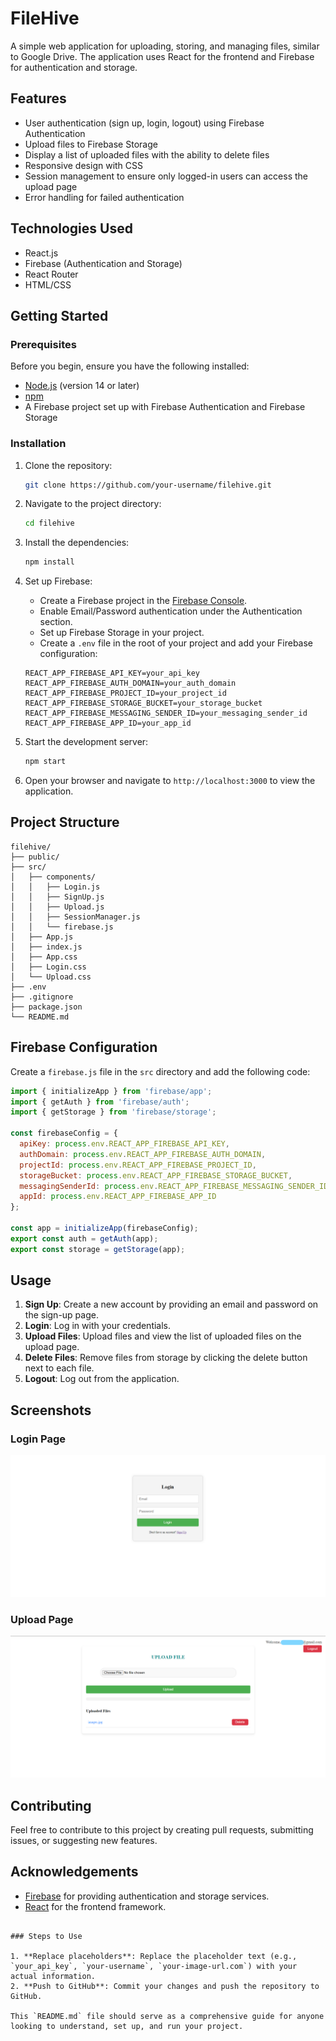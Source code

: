 # FileHive

A simple web application for uploading, storing, and managing files, similar to Google Drive. The application uses React for the frontend and Firebase for authentication and storage.

## Features

- User authentication (sign up, login, logout) using Firebase Authentication
- Upload files to Firebase Storage
- Display a list of uploaded files with the ability to delete files
- Responsive design with CSS
- Session management to ensure only logged-in users can access the upload page
- Error handling for failed authentication

## Technologies Used

- React.js
- Firebase (Authentication and Storage)
- React Router
- HTML/CSS

## Getting Started

### Prerequisites

Before you begin, ensure you have the following installed:

- [Node.js](https://nodejs.org/) (version 14 or later)
- [npm](https://www.npmjs.com/get-npm)
- A Firebase project set up with Firebase Authentication and Firebase Storage

### Installation

1. Clone the repository:

   ```bash
   git clone https://github.com/your-username/filehive.git
   ```

2. Navigate to the project directory:

   ```bash
   cd filehive
   ```

3. Install the dependencies:

   ```bash
   npm install
   ```

4. Set up Firebase:

   - Create a Firebase project in the [Firebase Console](https://console.firebase.google.com/).
   - Enable Email/Password authentication under the Authentication section.
   - Set up Firebase Storage in your project.
   - Create a `.env` file in the root of your project and add your Firebase configuration:

   ```env
   REACT_APP_FIREBASE_API_KEY=your_api_key
   REACT_APP_FIREBASE_AUTH_DOMAIN=your_auth_domain
   REACT_APP_FIREBASE_PROJECT_ID=your_project_id
   REACT_APP_FIREBASE_STORAGE_BUCKET=your_storage_bucket
   REACT_APP_FIREBASE_MESSAGING_SENDER_ID=your_messaging_sender_id
   REACT_APP_FIREBASE_APP_ID=your_app_id
   ```

5. Start the development server:

   ```bash
   npm start
   ```

6. Open your browser and navigate to `http://localhost:3000` to view the application.

## Project Structure

```plaintext
filehive/
├── public/
├── src/
│   ├── components/
│   │   ├── Login.js
│   │   ├── SignUp.js
│   │   ├── Upload.js
│   │   ├── SessionManager.js
│   │   └── firebase.js
│   ├── App.js
│   ├── index.js
│   ├── App.css
│   ├── Login.css
│   └── Upload.css
├── .env
├── .gitignore
├── package.json
└── README.md
```

## Firebase Configuration

Create a `firebase.js` file in the `src` directory and add the following code:

```javascript
import { initializeApp } from 'firebase/app';
import { getAuth } from 'firebase/auth';
import { getStorage } from 'firebase/storage';

const firebaseConfig = {
  apiKey: process.env.REACT_APP_FIREBASE_API_KEY,
  authDomain: process.env.REACT_APP_FIREBASE_AUTH_DOMAIN,
  projectId: process.env.REACT_APP_FIREBASE_PROJECT_ID,
  storageBucket: process.env.REACT_APP_FIREBASE_STORAGE_BUCKET,
  messagingSenderId: process.env.REACT_APP_FIREBASE_MESSAGING_SENDER_ID,
  appId: process.env.REACT_APP_FIREBASE_APP_ID
};

const app = initializeApp(firebaseConfig);
export const auth = getAuth(app);
export const storage = getStorage(app);
```

## Usage

1. **Sign Up**: Create a new account by providing an email and password on the sign-up page.
2. **Login**: Log in with your credentials.
3. **Upload Files**: Upload files and view the list of uploaded files on the upload page.
4. **Delete Files**: Remove files from storage by clicking the delete button next to each file.
5. **Logout**: Log out from the application.

## Screenshots

### Login Page
![Login Page](login-page.png "Login Page")


### Upload Page
![Upload Page](upload-page.png "Upload Page")

## Contributing

Feel free to contribute to this project by creating pull requests, submitting issues, or suggesting new features.

## Acknowledgements

- [Firebase](https://firebase.google.com/) for providing authentication and storage services.
- [React](https://reactjs.org/) for the frontend framework.
```

### Steps to Use

1. **Replace placeholders**: Replace the placeholder text (e.g., `your_api_key`, `your-username`, `your-image-url.com`) with your actual information.
2. **Push to GitHub**: Commit your changes and push the repository to GitHub.

This `README.md` file should serve as a comprehensive guide for anyone looking to understand, set up, and run your project.

